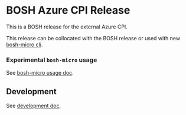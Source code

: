 # BOSH Azure CPI Release

This is a BOSH release for the external Azure CPI.

This release can be collocated with the BOSH release or used with new [bosh-micro cli](github.com/cloudfoundry/bosh-micro-cli).

### Experimental `bosh-micro` usage

See [bosh-micro usage doc](docs/bosh-micro-usage.md).

## Development

See [development doc](docs/development.md).
